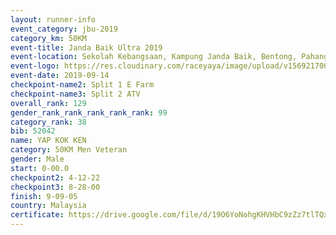 ```yaml
---
layout: runner-info 
event_category: jbu-2019 
category_km: 50KM 
event-title: Janda Baik Ultra 2019 
event-location: Sekolah Kebangsaan, Kampung Janda Baik, Bentong, Pahang, Malaysia 
event-logo: https://res.cloudinary.com/raceyaya/image/upload/v1569217009/logo/janda-baik_vch1pc.jpg 
event-date: 2019-09-14 
checkpoint-name2: Split 1 E Farm 
checkpoint-name3: Split 2 ATV 
overall_rank: 129
gender_rank_rank_rank_rank_rank: 99
category_rank: 38
bib: 52042
name: YAP KOK KEN
category: 50KM Men Veteran
gender: Male
start: 0-00.0
checkpoint2: 4-12-22
checkpoint3: 8-28-00
finish: 9-09-05
country: Malaysia
certificate: https://drive.google.com/file/d/19O6YoNohgKHVHbC9zZz7tlTQxABE3HkU/view?usp=sharing
---
```

